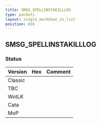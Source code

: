 ```yaml
---
title: SMSG_SPELLINSTAKILLLOG
type: packets
layout: single_markdown_in_list
position: 816
---
```


## SMSG_SPELLINSTAKILLLOG

### Status

Version    | Hex        | Comment
---------- | ---------- | ---------- 
Classic    |            |
TBC        |            |
WotLK      |            |
Cata       |            |
MoP        |            |